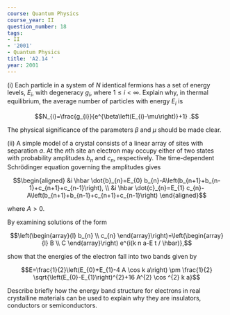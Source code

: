 ```yaml
---
course: Quantum Physics
course_year: II
question_number: 18
tags:
- II
- '2001'
- Quantum Physics
title: 'A2.14 '
year: 2001
---
```



(i) Each particle in a system of $N$ identical fermions has a set of energy levels, $E_{i}$, with degeneracy $g_{i}$, where $1 \leq i<\infty$. Explain why, in thermal equilibrium, the average number of particles with energy $E_{i}$ is

$$N_{i}=\frac{g_{i}}{e^{\beta\left(E_{i}-\mu\right)}+1} .$$

The physical significance of the parameters $\beta$ and $\mu$ should be made clear.

(ii) A simple model of a crystal consists of a linear array of sites with separation $a$. At the $n$th site an electron may occupy either of two states with probability amplitudes $b_{n}$ and $c_{n}$, respectively. The time-dependent Schrödinger equation governing the amplitudes gives

$$\begin{aligned}
&i \hbar \dot{b}_{n}=E_{0} b_{n}-A\left(b_{n+1}+b_{n-1}+c_{n+1}+c_{n-1}\right), \\
&i \hbar \dot{c}_{n}=E_{1} c_{n}-A\left(b_{n+1}+b_{n-1}+c_{n+1}+c_{n-1}\right)
\end{aligned}$$

where $A>0$.

By examining solutions of the form

$$\left(\begin{array}{l}
b_{n} \\
c_{n}
\end{array}\right)=\left(\begin{array}{l}
B \\
C
\end{array}\right) e^{i(k n a-E t / \hbar)},$$

show that the energies of the electron fall into two bands given by

$$E=\frac{1}{2}\left(E_{0}+E_{1}-4 A \cos k a\right) \pm \frac{1}{2} \sqrt{\left(E_{0}-E_{1}\right)^{2}+16 A^{2} \cos ^{2} k a}$$

Describe briefly how the energy band structure for electrons in real crystalline materials can be used to explain why they are insulators, conductors or semiconductors.